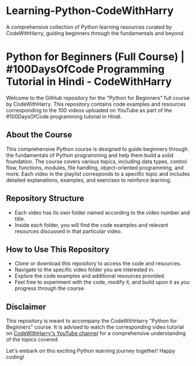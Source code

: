 # Learning-Python-CodeWithHarry
A comprehensive collection of Python learning resources curated by CodeWithHarry, guiding beginners through the fundamentals and beyond.

# Python for Beginners (Full Course) | #100DaysOfCode Programming Tutorial in Hindi - CodeWithHarry

Welcome to the GitHub repository for the "Python for Beginners" full course by CodeWithHarry. This repository contains code examples and resources corresponding to the 100 videos uploaded on YouTube as part of the #100DaysOfCode programming tutorial in Hindi.

## About the Course
This comprehensive Python course is designed to guide beginners through the fundamentals of Python programming and help them build a solid foundation. The course covers various topics, including data types, control flow, functions, modules, file handling, object-oriented programming, and more. Each video in the playlist corresponds to a specific topic and includes detailed explanations, examples, and exercises to reinforce learning.

## Repository Structure
- Each video has its own folder named according to the video number and title.
- Inside each folder, you will find the code examples and relevant resources discussed in that particular video.

## How to Use This Repository
- Clone or download this repository to access the code and resources.
- Navigate to the specific video folder you are interested in.
- Explore the code examples and additional resources provided.
- Feel free to experiment with the code, modify it, and build upon it as you progress through the course.

## Disclaimer
This repository is meant to accompany the CodeWithHarry "Python for Beginners" course. It is advised to watch the corresponding video tutorial on [CodeWithHarry's YouTube channel](https://youtube.com/playlist?list=PLu0W_9lII9agwh1XjRt242xIpHhPT2llg) for a comprehensive understanding of the topics covered.

Let's embark on this exciting Python learning journey together! Happy coding!
